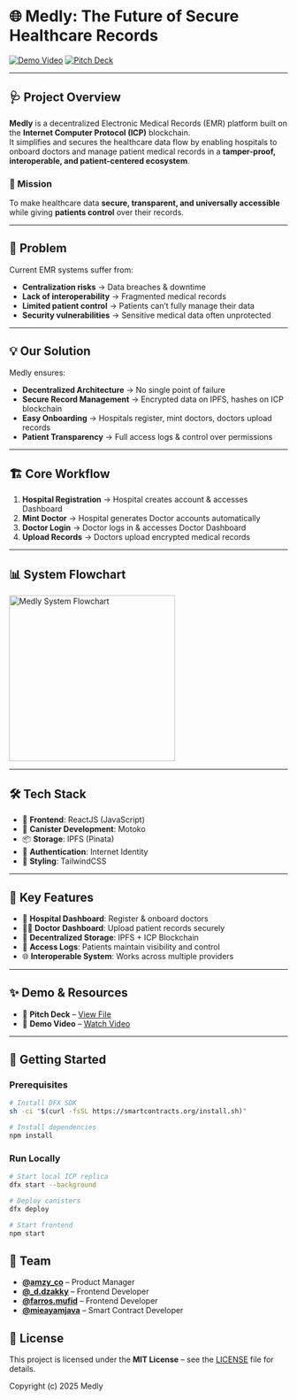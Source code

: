 # 🌐 Medly: The Future of Secure Healthcare Records

[![Demo Video](https://img.shields.io/badge/Demo-Watch%20Video-red?style=for-the-badge&logo=youtube)](https://youtu.be/Cy-rEW8Gtvo)
[![Pitch Deck](https://img.shields.io/badge/Pitch-View%20Deck-blue?style=for-the-badge&logo=youtube)](https://www.youtube.com/watch?v=4JvdCAZJ4FI)

---

## 🩺 Project Overview  

**Medly** is a decentralized Electronic Medical Records (EMR) platform built on the **Internet Computer Protocol (ICP)** blockchain.  
It simplifies and secures the healthcare data flow by enabling hospitals to onboard doctors and manage patient medical records in a **tamper-proof, interoperable, and patient-centered ecosystem**.

### 🎯 Mission
To make healthcare data **secure, transparent, and universally accessible** while giving **patients control** over their records.

---

## 🚨 Problem  

Current EMR systems suffer from:  
- **Centralization risks** → Data breaches & downtime  
- **Lack of interoperability** → Fragmented medical records  
- **Limited patient control** → Patients can’t fully manage their data  
- **Security vulnerabilities** → Sensitive medical data often unprotected  

---

## 💡 Our Solution  

Medly ensures:  
- **Decentralized Architecture** → No single point of failure  
- **Secure Record Management** → Encrypted data on IPFS, hashes on ICP blockchain  
- **Easy Onboarding** → Hospitals register, mint doctors, doctors upload records  
- **Patient Transparency** → Full access logs & control over permissions  

---

## 🏗️ Core Workflow  

1. **Hospital Registration** → Hospital creates account & accesses Dashboard  
2. **Mint Doctor** → Hospital generates Doctor accounts automatically  
3. **Doctor Login** → Doctor logs in & accesses Doctor Dashboard  
4. **Upload Records** → Doctors upload encrypted medical records  

---

## 📊 System Flowchart  

<img width="300" alt="Medly System Flowchart" src="https://github.com/user-attachments/assets/914ee9ae-b5fc-4e7a-9259-70a23c1a1205" />

---

## 🛠 Tech Stack  

- 🎨 **Frontend**: ReactJS (JavaScript)  
- 🧠 **Canister Development**: Motoko  
- 📦 **Storage**: IPFS (Pinata)  
- 🔐 **Authentication**: Internet Identity  
- 💅 **Styling**: TailwindCSS  

---

## 🚀 Key Features  

- 🏥 **Hospital Dashboard**: Register & onboard doctors  
- 👨‍⚕️ **Doctor Dashboard**: Upload patient records securely  
- 🔐 **Decentralized Storage**: IPFS + ICP Blockchain  
- 📜 **Access Logs**: Patients maintain visibility and control  
- 🌐 **Interoperable System**: Works across multiple providers  

---

## ✨ Demo & Resources  

- 📝 **Pitch Deck** – [View File](https://www.youtube.com/watch?v=4JvdCAZJ4FI)  
- 🎥 **Demo Video** – [Watch Video](https://youtu.be/Cy-rEW8Gtvo)  

---

## 🏁 Getting Started  

### Prerequisites  

```bash
# Install DFX SDK
sh -ci "$(curl -fsSL https://smartcontracts.org/install.sh)"

# Install dependencies
npm install
```

### Run Locally

```bash
# Start local ICP replica
dfx start --background

# Deploy canisters
dfx deploy

# Start frontend
npm start
```

## 👥 Team

- [**@amzy_co**](https://instagram.com/amzy_co) – Product Manager  
- [**@_d.dzakky**](https://instagram.com/_d.dzakky) – Frontend Developer  
- [**@farros.mufid**](https://instagram.com/farros.mufid) – Frontend Developer  
- [**@mieayamjava**](https://instagram.com/mieayamjava) – Smart Contract Developer  


## 📄 License  

This project is licensed under the **MIT License** – see the [LICENSE](LICENSE) file for details.  

Copyright (c) 2025 Medly  
